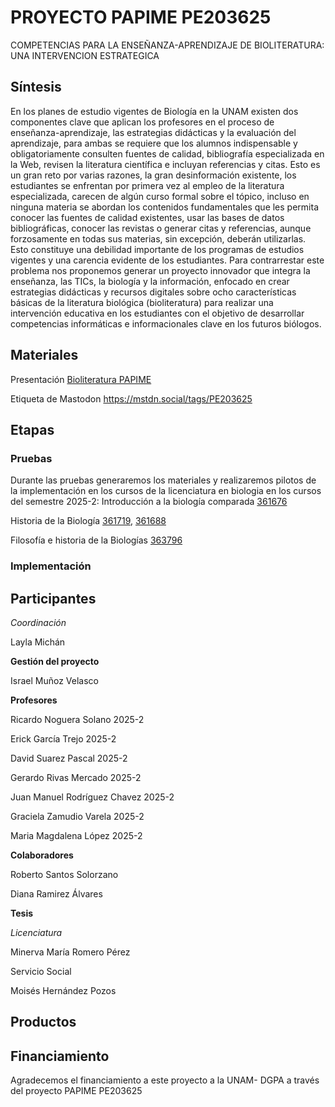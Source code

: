 # PROYECTO PAPIME PE203625
COMPETENCIAS PARA LA ENSEÑANZA-APRENDIZAJE DE BIOLITERATURA: UNA INTERVENCION ESTRATEGICA

## Síntesis
En los planes de estudio vigentes de Biología en la UNAM existen dos componentes clave que aplican los profesores en el proceso de enseñanza-aprendizaje, las estrategias didácticas y la evaluación del aprendizaje, para ambas se requiere que los alumnos indispensable y obligatoriamente consulten fuentes de calidad, bibliografía especializada en la Web, revisen la literatura científica e  incluyan referencias y citas. Esto es un gran reto por varias razones, la gran desinformación existente, los estudiantes se enfrentan por primera vez al empleo de la literatura especializada, carecen de algún curso formal sobre el tópico, incluso en ninguna materia se abordan los contenidos fundamentales que les permita conocer las fuentes de calidad existentes, usar las bases de datos bibliográficas, conocer las revistas o generar citas y referencias, aunque forzosamente en todas sus materias, sin excepción, deberán utilizarlas. Esto constituye una debilidad importante de los programas de estudios vigentes y una carencia evidente de los estudiantes. Para contrarrestar este problema nos proponemos generar un proyecto innovador que integra la enseñanza, las TICs, la biología y la información, enfocado en crear estrategias didácticas y recursos digitales sobre ocho características básicas de la  literatura biológica (bioliteratura) para realizar una intervención educativa en los estudiantes con el objetivo de desarrollar competencias informáticas e informacionales clave en los futuros biólogos.

## Materiales

Presentación [Bioliteratura PAPIME](https://docs.google.com/presentation/d/1zhE0l9InONDt1gVKK9C_d6T00lc2jEOBAefpGJrelVQ/edit?usp=sharing) 

Etiqueta de Mastodon https://mstdn.social/tags/PE203625

## Etapas
### Pruebas
Durante las pruebas generaremos los materiales y realizaremos pilotos de la implementación en los cursos de la licenciatura en biologia en los cursos del semestre 2025-2:
Introducción a la biología comparada [361676](https://www.fciencias.unam.mx/docencia/horarios/presentacion/361677)

Historia de la Biología [361719](https://www.fciencias.unam.mx/docencia/horarios/presentacion/361719), [361688](https://www.fciencias.unam.mx/docencia/horarios/presentacion/361688)

Filosofía e historia de la Biologías [363796](https://www.fciencias.unam.mx/docencia/horarios/presentacion/363796)



### Implementación


## Participantes

*Coordinación*

Layla Michán

**Gestión del proyecto**

Israel Muñoz Velasco

**Profesores**

Ricardo Noguera Solano 2025-2

Erick García Trejo 2025-2

David Suarez Pascal 2025-2

Gerardo Rivas Mercado 2025-2

Juan Manuel Rodríguez Chavez 2025-2

Graciela Zamudio Varela 2025-2

Maria Magdalena López 2025-2

**Colaboradores**

Roberto Santos Solorzano

Diana Ramirez Álvares

**Tesis**

*Licenciatura*

Minerva María Romero Pérez

Servicio Social

Moisés Hernández Pozos

## Productos

## Financiamiento
Agradecemos el financiamiento a este proyecto a la UNAM- DGPA a través del proyecto PAPIME PE203625  
